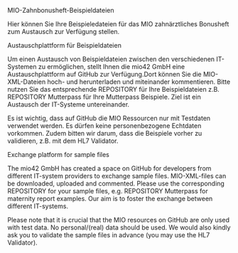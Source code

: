 MIO-Zahnbonusheft-Beispieldateien

Hier können Sie Ihre Beispieledateien für das MIO zahnärztliches Bonusheft zum Austausch zur Verfügung stellen.

Austauschplattform für Beispieldateien

Um einen Austausch von Beispieldateien zwischen den verschiedenen IT-Systemen zu ermöglichen, stellt Ihnen die mio42 GmbH eine Austauschplattform auf GitHub zur Verfügung.Dort können Sie die MIO-XML-Dateien hoch- und herunterladen und miteinander kommentieren. Bitte nutzen Sie das entsprechende REPOSITORY für Ihre Beispieldateien z.B. REPOSITORY Mutterpass für Ihre Mutterpass Beispiele. Ziel ist ein Austausch der IT-Systeme untereinander.

Es ist wichtig, dass auf GitHub die MIO Ressourcen nur mit Testdaten verwendet werden. Es dürfen keine personenbezogene Echtdaten vorkommen. Zudem bitten wir darum, dass die Beispiele vorher zu validieren, z.B. mit dem HL7 Validator.

Exchange platform for sample files

The mio42 GmbH has created a space on GitHub for developers from different IT-system providers to exchange sample files. MIO-XML-files can be downloaded, uploaded and commented. Please use the corresponding REPOSITORY for your sample files, e.g. REPOSITORY Mutterpass for maternity report examples. Our aim is to foster the exchange between different IT-systems.

Please note that it is crucial that the MIO resources on GitHub are only used with test data. No personal/(real) data should be used. We would also kindly ask you to validate the sample files in advance (you may use the HL7 Validator).
